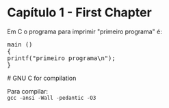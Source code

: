 # Cap&iacute;tulo 1 - First Chapter
<p>Em C o programa para imprimir "primeiro programa" &eacute;:</p>
<code></code>
<pre>main ()
{
printf("primeiro programa\n");
}
</pre>
# GNU C for compilation
<p>Para compilar: <code>	
gcc -ansi -Wall -pedantic -O3
</code></p>
